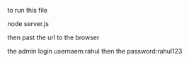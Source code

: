 to run this file 

node server.js

then past the url to the browser

the admin login usernaem:rahul
 then the password:rahul123
